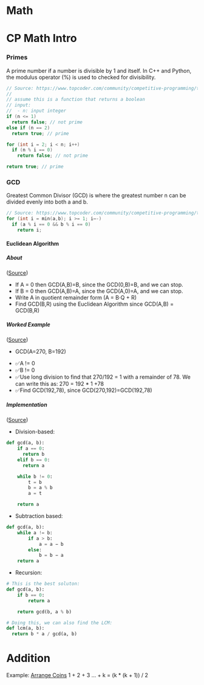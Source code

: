 # Math

# CP Math Intro

### Primes

A prime number if a number is divisible by 1 and itself. In C++ and Python, the modulus operator (%) is used to checked for divisibility.

```cpp
// Source: https://www.topcoder.com/community/competitive-programming/tutorials/mathematics-for-topcoders/
//
// assume this is a function that returns a boolean
// input:
//  - n: input integer
if (n <= 1)
  return false; // not prime
else if (n == 2)
  return true; // prime

for (int i = 2; i < n; i++)
  if (n % i == 0)
    return false; // not prime

return true; // prime
```

### GCD

Greatest Common Divisor (GCD) is where the greatest number <span style="white-space: nowrap!important">n</span> can be divided evenly into both a and b.

```cpp
// Source: https://www.topcoder.com/community/competitive-programming/tutorials/mathematics-for-topcoders/
for (int i = min(a,b); i >= 1; i–-)
  if (a % i == 0 && b % i == 0)
    return i;
```

#### Euclidean Algorithm

##### About

([Source](https://www.khanacademy.org/computing/computer-science/cryptography/modarithmetic/a/the-euclidean-algorithm))

-   If A = 0 then GCD(A,B)=B, since the GCD(0,B)=B, and we can stop.
-   If B = 0 then GCD(A,B)=A, since the GCD(A,0)=A, and we can stop.
-   Write A in quotient remainder form (A = B⋅Q + R)
-   Find GCD(B,R) using the Euclidean Algorithm since GCD(A,B) = GCD(B,R)

##### Worked Example

([Source](https://www.khanacademy.org/computing/computer-science/cryptography/modarithmetic/a/the-euclidean-algorithm))

-   GCD(A=270, B=192)

*   ✅A != 0
*   ✅B != 0
*   ✅Use long division to find that 270/192 = 1 with a remainder of 78. We can write this as: 270 = 192 \* 1 +78
*   ✅Find GCD(192,78), since GCD(270,192)=GCD(192,78)

##### Implementation

([Source](https://en.wikipedia.org/wiki/Euclidean_algorithm))

-   Division-based:

```python
def gcd(a, b):
    if a == 0:
      return b
    elif b == 0:
      return a

    while b != 0:
        t = b
        b = a % b
        a = t

    return a
```

-   Subtraction based:

```python
def gcd(a, b):
    while a != b:
        if a > b:
            a = a − b
        else:
            b = b − a
    return a
```

-   Recursion:

```python
# This is the best soluton:
def gcd(a, b):
    if b == 0:
        return a

    return gcd(b, a % b)

# Doing this, we can also find the LCM:
def lcm(a, b):
  return b * a / gcd(a, b)
```

# Addition

Example: [Arrange Coins](https://leetcode.com/problems/arranging-coins)
1 + 2 + 3 ... + k = (k \* (k + 1)) / 2
